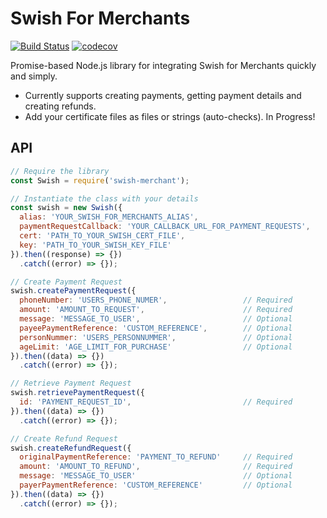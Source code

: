 # Swish For Merchants
[![Build Status](https://travis-ci.com/stebunting/swish-merchant.svg?branch=master)](https://travis-ci.com/stebunting/swish-merchant)
[![codecov](https://codecov.io/gh/stebunting/swish-merchant/branch/master/graph/badge.svg)](https://codecov.io/gh/stebunting/swish-merchant)

Promise-based Node.js library for integrating Swish for Merchants quickly and simply.

 - Currently supports creating payments, getting payment details and creating refunds.
 - Add your certificate files as files or strings (auto-checks).
In Progress!

## API
```javascript
// Require the library
const Swish = require('swish-merchant');

// Instantiate the class with your details
const swish = new Swish({
  alias: 'YOUR_SWISH_FOR_MERCHANTS_ALIAS',
  paymentRequestCallback: 'YOUR_CALLBACK_URL_FOR_PAYMENT_REQUESTS',
  cert: 'PATH_TO_YOUR_SWISH_CERT_FILE',
  key: 'PATH_TO_YOUR_SWISH_KEY_FILE'
}).then((response) => {})
  .catch((error) => {});

// Create Payment Request
swish.createPaymentRequest({
  phoneNumber: 'USERS_PHONE_NUMER',                 // Required
  amount: 'AMOUNT_TO_REQUEST',                      // Required
  message: 'MESSAGE_TO_USER',                       // Optional
  payeePaymentReference: 'CUSTOM_REFERENCE',        // Optional
  personNummer: 'USERS_PERSONNUMMER',               // Optional
  ageLimit: 'AGE_LIMIT_FOR_PURCHASE'                // Optional
}).then((data) => {})
  .catch((error) => {});

// Retrieve Payment Request
swish.retrievePaymentRequest({
  id: 'PAYMENT_REQUEST_ID',                         // Required
}).then((data) => {})
  .catch((error) => {});

// Create Refund Request
swish.createRefundRequest({
  originalPaymentReference: 'PAYMENT_TO_REFUND'     // Required
  amount: 'AMOUNT_TO_REFUND',                       // Required
  message: 'MESSAGE_TO_USER'                        // Optional
  payerPaymentReference: 'CUSTOM_REFERENCE'         // Optional
}).then((data) => {})
  .catch((error) => {});
```